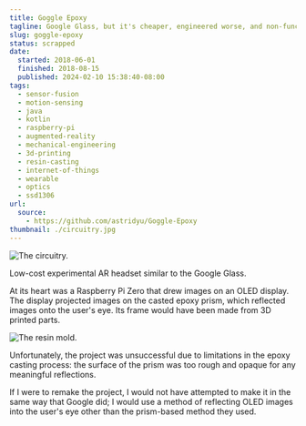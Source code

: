 ```yaml
---
title: Goggle Epoxy
tagline: Google Glass, but it's cheaper, engineered worse, and non-functional
slug: goggle-epoxy
status: scrapped
date:
  started: 2018-06-01
  finished: 2018-08-15
  published: 2024-02-10 15:38:40-08:00
tags:
  - sensor-fusion
  - motion-sensing
  - java
  - kotlin
  - raspberry-pi
  - augmented-reality
  - mechanical-engineering
  - 3d-printing
  - resin-casting
  - internet-of-things
  - wearable
  - optics
  - ssd1306
url:
  source:
    - https://github.com/astridyu/Goggle-Epoxy
thumbnail: ./circuitry.jpg
---
```


![The circuitry.](./circuitry.jpg)

Low-cost experimental AR headset similar to the Google Glass.

At its heart was a Raspberry Pi Zero that drew images on an OLED display. The
display projected images on the casted epoxy prism, which reflected images onto
the user's eye. Its frame would have been made from 3D printed parts.

![The resin mold.](./prism-casting.jpg)

Unfortunately, the project was unsuccessful due to limitations in the epoxy
casting process: the surface of the prism was too rough and opaque for any
meaningful reflections.

If I were to remake the project, I would not have attempted to make it in the
same way that Google did; I would use a method of reflecting OLED images into
the user's eye other than the prism-based method they used.

